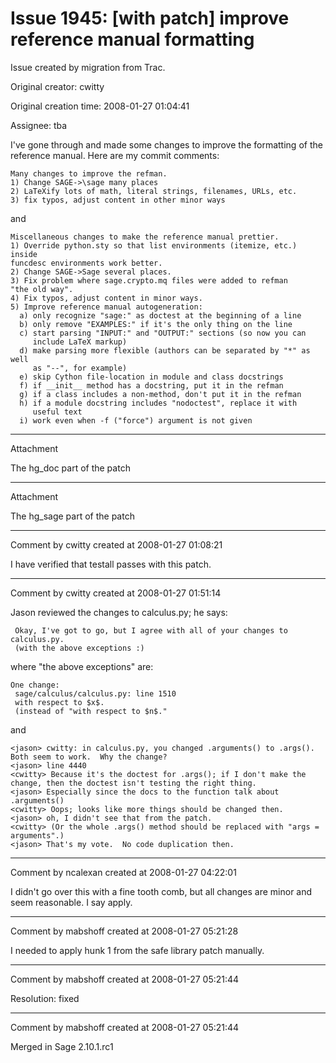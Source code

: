 # Issue 1945: [with patch] improve reference manual formatting

Issue created by migration from Trac.

Original creator: cwitty

Original creation time: 2008-01-27 01:04:41

Assignee: tba

I've gone through and made some changes to improve the formatting of the reference manual.  Here are my commit comments:

```
Many changes to improve the refman.
1) Change SAGE->\sage many places
2) LaTeXify lots of math, literal strings, filenames, URLs, etc.
3) fix typos, adjust content in other minor ways
```

and

```
Miscellaneous changes to make the reference manual prettier.
1) Override python.sty so that list environments (itemize, etc.) inside
funcdesc environments work better.
2) Change SAGE->Sage several places.
3) Fix problem where sage.crypto.mq files were added to refman
"the old way".
4) Fix typos, adjust content in minor ways.
5) Improve reference manual autogeneration:
  a) only recognize "sage:" as doctest at the beginning of a line
  b) only remove "EXAMPLES:" if it's the only thing on the line
  c) start parsing "INPUT:" and "OUTPUT:" sections (so now you can
     include LaTeX markup)
  d) make parsing more flexible (authors can be separated by "*" as well
     as "--", for example)
  e) skip Cython file-location in module and class docstrings
  f) if __init__ method has a docstring, put it in the refman
  g) if a class includes a non-method, don't put it in the refman
  h) if a module docstring includes "nodoctest", replace it with
     useful text
  i) work even when -f ("force") argument is not given
```



---

Attachment

The hg_doc part of the patch


---

Attachment

The hg_sage part of the patch


---

Comment by cwitty created at 2008-01-27 01:08:21

I have verified that testall passes with this patch.


---

Comment by cwitty created at 2008-01-27 01:51:14

Jason reviewed the changes to calculus.py; he says:

```
 Okay, I've got to go, but I agree with all of your changes to calculus.py.
 (with the above exceptions :)
```

where "the above exceptions" are:

```
One change: 
 sage/calculus/calculus.py: line 1510
 with respect to $x$.
 (instead of "with respect to $n$."
```

and

```
<jason> cwitty: in calculus.py, you changed .arguments() to .args().  Both seem to work.  Why the change?
<jason> line 4440
<cwitty> Because it's the doctest for .args(); if I don't make the change, then the doctest isn't testing the right thing.
<jason> Especially since the docs to the function talk about .arguments()
<cwitty> Oops; looks like more things should be changed then.
<jason> oh, I didn't see that from the patch.
<cwitty> (Or the whole .args() method should be replaced with "args = arguments".)
<jason> That's my vote.  No code duplication then.
```



---

Comment by ncalexan created at 2008-01-27 04:22:01

I didn't go over this with a fine tooth comb, but all changes are minor and seem reasonable.  I say apply.


---

Comment by mabshoff created at 2008-01-27 05:21:28

I needed to apply hunk 1 from the safe library patch manually.


---

Comment by mabshoff created at 2008-01-27 05:21:44

Resolution: fixed


---

Comment by mabshoff created at 2008-01-27 05:21:44

Merged in Sage 2.10.1.rc1
